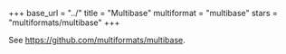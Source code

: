 +++
base_url = "../"
title = "Multibase"
multiformat = "multibase"
stars = "multiformats/multibase"
+++

See <https://github.com/multiformats/multibase>.
